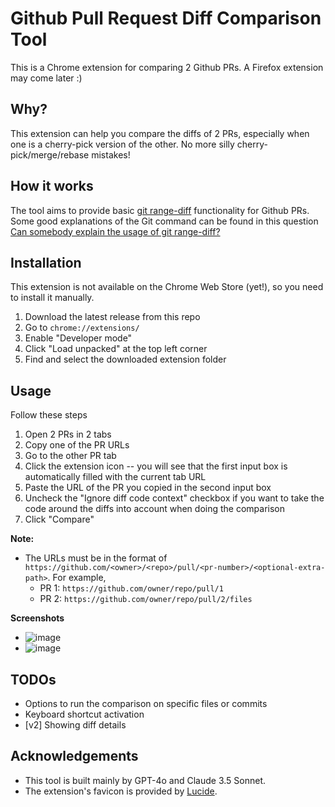 # Github Pull Request Diff Comparison Tool
This is a Chrome extension for comparing 2 Github PRs.
A Firefox extension may come later :)

## Why?
This extension can help you compare the diffs of 2 PRs, especially when one is a cherry-pick version of the other. No more silly cherry-pick/merge/rebase mistakes!

## How it works
The tool aims to provide basic [git range-diff](https://git-scm.com/docs/git-range-diff) functionality for Github PRs.
Some good explanations of the Git command can be found in this question [Can somebody explain the usage of git range-diff?](https://stackoverflow.com/a/61219652/14725572)

## Installation
This extension is not available on the Chrome Web Store (yet!), so you need to install it manually.

1. Download the latest release from this repo
2. Go to `chrome://extensions/`
3. Enable "Developer mode"
4. Click "Load unpacked" at the top left corner
5. Find and select the downloaded extension folder

## Usage
Follow these steps
1. Open 2 PRs in 2 tabs
2. Copy one of the PR URLs
3. Go to the other PR tab
4. Click the extension icon -- you will see that the first input box is automatically filled with the current tab URL
5. Paste the URL of the PR you copied in the second input box
6. Uncheck the "Ignore diff code context" checkbox if you want to take the code around the diffs into account when doing the comparison
7. Click "Compare"

**Note:**
* The URLs must be in the format of `https://github.com/<owner>/<repo>/pull/<pr-number>/<optional-extra-path>`. For example,
  * PR 1: `https://github.com/owner/repo/pull/1`
  * PR 2: `https://github.com/owner/repo/pull/2/files`

**Screenshots**
* ![image](https://github.com/user-attachments/assets/4038abd9-af48-4125-8dfb-dbc35f861f66)
* ![image](https://github.com/user-attachments/assets/d5e90b8a-f58d-460f-b944-5ecd21e48637)

## TODOs
* Options to run the comparison on specific files or commits
* Keyboard shortcut activation
* [v2] Showing diff details

## Acknowledgements
* This tool is built mainly by GPT-4o and Claude 3.5 Sonnet.
* The extension's favicon is provided by [Lucide](https://lucide.dev/).
